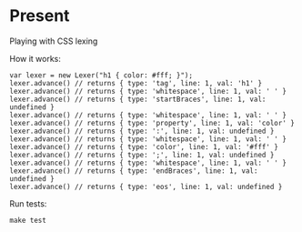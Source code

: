 Present
=======

Playing with CSS lexing

How it works:

    var lexer = new Lexer("h1 { color: #fff; }");
    lexer.advance() // returns { type: 'tag', line: 1, val: 'h1' }
    lexer.advance() // returns { type: 'whitespace', line: 1, val: ' ' }
    lexer.advance() // returns { type: 'startBraces', line: 1, val: undefined }
    lexer.advance() // returns { type: 'whitespace', line: 1, val: ' ' }
    lexer.advance() // returns { type: 'property', line: 1, val: 'color' }
    lexer.advance() // returns { type: ':', line: 1, val: undefined }
    lexer.advance() // returns { type: 'whitespace', line: 1, val: ' ' }
    lexer.advance() // returns { type: 'color', line: 1, val: '#fff' }
    lexer.advance() // returns { type: ';', line: 1, val: undefined }
    lexer.advance() // returns { type: 'whitespace', line: 1, val: ' ' }
    lexer.advance() // returns { type: 'endBraces', line: 1, val: undefined }
    lexer.advance() // returns { type: 'eos', line: 1, val: undefined }

Run tests:

    make test
